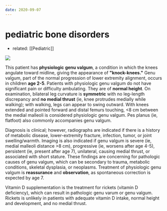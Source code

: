 ```yaml
---
date: 2020-09-07
---
```


# pediatric bone disorders

- related: [[Pediatric]]

<!-- genu valgum age, symptom, treatment -->

![](https://photos.thisispiggy.com/file/wikiFiles/image-20191205161055453.png)

This patient has **physiologic** **genu valgum**, a condition in which the knees angulate toward midline, giving the appearance of **"knock-knees."** Genu valgum, part of the normal progression of lower extremity alignment, occurs in children **age 2-5**. Patients with physiologic genu valgum do not have significant pain or difficulty ambulating. They are of **normal height**. On examination, bilateral leg curvature is **symmetric** with no leg-length discrepancy and **no medial thrust** (ie, knee protrudes medially while walking); with walking, legs can appear to swing outward. With knees extended and pointed forward and distal femurs touching, <8 cm between the medial malleoli is considered physiologic genu valgum. Pes planus (ie, flatfoot) also commonly accompanies genu valgum.

Diagnosis is clinical; however, radiographs are indicated if there is a history of metabolic disease, lower-extremity fracture, infection, tumor, or joint swelling/warmth. Imaging is also indicated if genu valgum is severe (ie, medial malleoli distance >8 cm), progressive (ie, worsens after age 4-5), persistent (ie, present after age 7), unilateral, causing medial thrust, or associated with short stature. These findings are concerning for pathologic causes of genu valgum, which can be secondary to trauma, metabolic conditions, skeletal dysplasia, or neoplasms. Treatment of physiologic genu valgum is **reassurance** and **observation**, as spontaneous correction is expected by age 7.

Vitamin D supplementation is the treatment for rickets (vitamin D deficiency), which can result in pathologic genu varum or genu valgum. Rickets is unlikely in patients with adequate vitamin D intake, normal height and development, and no medial thrust.
